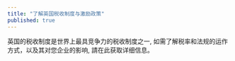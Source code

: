 ```yaml
---
title: "了解英国税收制度与激励政策"
published: true
---
```


英国的税收制度是世界上最具竞争力的税收制度之一, 如需了解税率和法规的运作方式，以及其对您企业的影响, 請在此获取详细信息。
